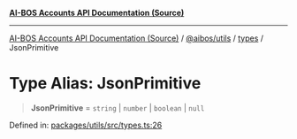 [**AI-BOS Accounts API Documentation (Source)**](../../../../README.md)

***

[AI-BOS Accounts API Documentation (Source)](../../../../README.md) / [@aibos/utils](../../README.md) / [types](../README.md) / JsonPrimitive

# Type Alias: JsonPrimitive

> **JsonPrimitive** = `string` \| `number` \| `boolean` \| `null`

Defined in: [packages/utils/src/types.ts:26](https://github.com/pohlai88/accounts/blob/48103fb36d28b2b9bfb33472b6de2f719773cde9/packages/utils/src/types.ts#L26)
